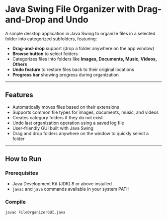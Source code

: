 # Java Swing File Organizer with Drag-and-Drop and Undo

A simple desktop application in Java Swing to organize files in a selected folder into categorized subfolders, featuring:

- **Drag-and-drop** support (drop a folder anywhere on the app window)
- **Browse button** to select folders
- Categorizes files into folders like **Images, Documents, Music, Videos, Others**
- **Undo feature** to restore files back to their original locations
- **Progress bar** showing progress during organization

---

## Features

- Automatically moves files based on their extensions
- Supports common file types for images, documents, music, and videos
- Creates category folders if they do not exist
- Undo last organization operation using a saved log file
- User-friendly GUI built with Java Swing
- Drag and drop folders anywhere on the window to quickly select a folder

---

## How to Run

### Prerequisites
- Java Development Kit (JDK) 8 or above installed
- `javac` and `java` commands available in your system PATH

### Compile
```bash
javac FileOrganizerGUI.java
